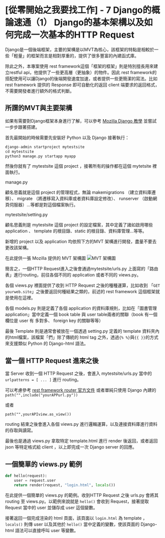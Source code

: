 # [從零開始之我要找工作] - 7 Django的概論速通（1） Django的基本架構以及如何完成一次基本的HTTP Request

Django是一個後端框架，主要的架構是以MVT為核心，該框架的特點是相較於一些「輕量」的框架而言是相對厚重的，提供了很多豐富的內建函式庫。

除此之外，本專案使用 rest framework這個「框架的框架」則是特別擅長用來建立restful api，他提供了一些更高層（更抽象）的物件。因此 rest framework的搭配使用可以讓Django的後端開發速度加速，或者提供一些更簡潔的寫法。比如 rest framework 提供的 Response 即可自動化的返回 client 端要求的返回格式，不需要開發者進行額外的格式判斷。

## 所謂的MVT與主要架構
如果有需要對Django框架本身進行了解，可以參考 [Mozilla Django 教學] 並嘗試一步步跟著搭建。

首先最開始的時候需要先安裝好 Python 以及 Django 接著執行：

```python
django-admin startproject mytestsite
cd mytestsite
python3 manage.py startapp myapp
```

然後你就有了 mytestsite 這個 project ，接著所有的操作都在這個 mytetsite 裡面執行。

manage.py 

顧名思義就是這個 project 的管理程式，無論 makemigrations （建立資料庫遷移）、 migrate （將遷移寫入資料庫或者資料庫設定修改）、 runserver （啟動網頁伺服器）...等都是對這個檔案執行。

mytestsite/setting.py

顧名思義則是 mytestsite 這個 project 的設定檔案，其中定義了諸如啟用哪些 application 、 template 的根目錄、static 的根目錄、資料庫管理…等等。

新增的 project 以及 application 均依照下方的MVT 架構進行開發，盡量不要去更改該架構。

在此提供一張 Mozilla 提供的 MVT 架構圖 ![MVT 架構圖](https://developer.mozilla.org/en-US/docs/Learn/Server-side/Django/Introduction/basic-django.png)

簡言之，一個HTTP Request進入之後會通過mytestsite/urls.py 上面寫的「路由表」進行routing，前往各個不同的 application 或者不同的 views.py。

各個 views.py 裡面提供了收到 HTTP Request 之後的種種運算，比如收到 「```GET yourweb.site```」之後要返回何種結果之類的，前述的 rest framework 這個框架就是使用在這裡。

各個 models.py 則是定義了各個 application 的資料庫規則，比如在「圖書管理 application」當中定義一個 book table 與 user table兩者的關聯（book 有一個欄位是 user 有 多對多、 foreign key 的關聯等等）

最後 Template 則是通常會被放在一個透過 setting.py 定義的 template 資料夾內的html檔案，該檔案「們」除了傳統的 html tag 之外，透過``` {% %} ```與``` {{ }} ```的方式來支援類似 Python 的 Django-html 語法。

## 當一個 HTTP Request 進來之後

當 Server 收到一個 HTTP Request 之後，會進入 mytestsite/urls.py 當中的 ```urlpatterns = [ ... ]``` 進行 routing。

可以考慮參考 [rest framework router 官方文件] 或者單純只使用 Django 內建的 ```path("",include("yourAPPurl.py"))``` 

或者

```path("",yourAPIview.as_view())```

routing 結束之後會進入各個 views.py 進行邏輯運算，以及連接資料庫進行資料的存取與讀寫。

最後也是通過 views.py 拿取特定 template.html 進行 render 後返回，或者返回 json 等特定格式給 client ，以上即完成一次 Django server 的回應。

## 一個簡單的 views.py 範例

```python
def hello(request):
    user = request.user
    return render(request, "login.html", locals())
```
在此提供一個簡單的 views.py 的範例。收到HTTP Request 之後 urls.py 會將其 routing 至 views.py。以範例來說就是 ```hello()``` 會收到 Request，接著提取 Request 當中的 user 並儲存成 user 這個變數。

接著返回一個完成渲染的 html 頁面，該頁面以 ```login.html``` 為 template ，```locals()``` 則傳 user 以及其他於 ```hello()``` 當中定義的變數，使該頁面的 Django-html 語法可以直接呼叫 user 等變數。

[Mozilla Django 教學]:https://developer.mozilla.org/zh-TW/docs/Learn/Server-side/Django
[rest framework router 官方文件]:https://www.django-rest-framework.org/api-guide/routers/
